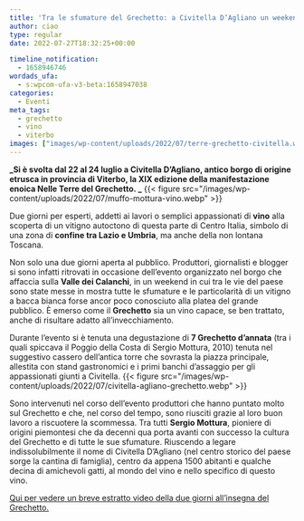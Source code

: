 ```yaml
---
title: 'Tra le sfumature del Grechetto: a Civitella D’Agliano un weekend dedicato'
author: ciao
type: regular
date: 2022-07-27T18:32:25+00:00

timeline_notification:
  - 1658946746
wordads_ufa:
  - s:wpcom-ufa-v3-beta:1658947038
categories:
  - Eventi
meta_tags:
  - grechetto
  - vino
  - viterbo
images: ["images/wp-content/uploads/2022/07/terre-grechetto-civitella.webp"]
---
```

**_Si è svolta dal 22 al 24 luglio a Civitella D’Agliano, antico borgo di origine etrusca in provincia di Viterbo, la XIX edizione della manifestazione enoica Nelle Terre del Grechetto. _**
{{< figure src="/images/wp-content/uploads/2022/07/muffo-mottura-vino.webp" >}}
 

Due giorni per esperti, addetti ai lavori o semplici appassionati di **vino** alla scoperta di un vitigno autoctono di questa parte di Centro Italia, simbolo di una zona di **confine tra Lazio e Umbria**, ma anche della non lontana Toscana. 

Non solo una due giorni aperta al pubblico. Produttori, giornalisti e blogger si sono infatti ritrovati in occasione dell’evento organizzato nel borgo che affaccia sulla **Valle dei Calanchi**, in un weekend in cui tra le vie del paese sono state messe in mostra tutte le sfumature e le particolarità di un vitigno a bacca bianca forse ancor poco conosciuto alla platea del grande pubblico. È emerso come il **Grechetto** sia un vino capace, se ben trattato, anche di risultare adatto all’invecchiamento. 

Durante l’evento si è tenuta una degustazione di **7 Grechetto d’annata** (tra i quali spiccava il Poggio della Costa di Sergio Mottura, 2010) tenuta nel suggestivo cassero dell’antica torre che sovrasta la piazza principale, allestita con stand gastronomici e i primi banchi d’assaggio per gli appassionati giunti a Civitella.
{{< figure src="/images/wp-content/uploads/2022/07/civitella-agliano-grechetto.webp" >}}
 

Sono intervenuti nel corso dell’evento produttori che hanno puntato molto sul Grechetto e che, nel corso del tempo, sono riusciti grazie al loro buon lavoro a riscuotere la scommessa. Tra tutti **Sergio Mottura**, pioniere di origini piemontesi che da decenni qua porta avanti con successo la cultura del Grechetto e di tutte le sue sfumature. Riuscendo a legare indissolubilmente il nome di Civitella D’Agliano (nel centro storico del paese sorge la cantina di famiglia), centro da appena 1500 abitanti e qualche decina di amichevoli gatti, al mondo del vino e nello specifico di questo vino. 

<a href="https://www.instagram.com/reel/CgZOUhQjqwB/?utm_source=ig_web_copy_link" target="_blank" rel="noreferrer noopener">Qui per vedere un breve estratto video della due giorni all&#8217;insegna del Grechetto. </a>